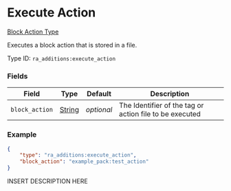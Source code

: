 # Execute Action
[Block Action Type](../block_action_types.md)

Executes a block action that is stored in a file.

Type ID: `ra_additions:execute_action`
### Fields
Field | Type | Default | Description
------|------|---------|-------------
`block_action` | [String](../data_types/string.md) | _optional_ | The Identifier of the tag or action file to be executed

### Example
```json
{
    "type": "ra_additions:execute_action",
    "block_action": "example_pack:test_action"
}```
INSERT DESCRIPTION HERE
